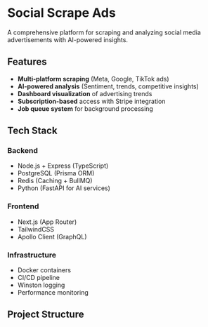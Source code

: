 # Social Scrape Ads

A comprehensive platform for scraping and analyzing social media advertisements with AI-powered insights.

## Features

- **Multi-platform scraping** (Meta, Google, TikTok ads)
- **AI-powered analysis** (Sentiment, trends, competitive insights)
- **Dashboard visualization** of advertising trends
- **Subscription-based** access with Stripe integration
- **Job queue system** for background processing

## Tech Stack

### Backend
- Node.js + Express (TypeScript)
- PostgreSQL (Prisma ORM)
- Redis (Caching + BullMQ)
- Python (FastAPI for AI services)

### Frontend
- Next.js (App Router)
- TailwindCSS
- Apollo Client (GraphQL)

### Infrastructure
- Docker containers
- CI/CD pipeline
- Winston logging
- Performance monitoring

## Project Structure